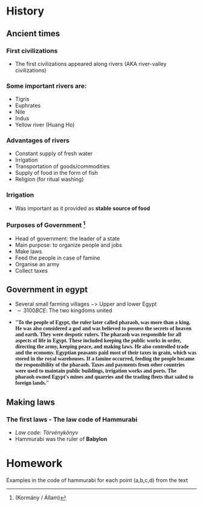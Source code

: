 # History
## Ancient times
### First civilizations

* The first civilizations appeared along rivers (AKA river-valley civilizations)
### Some important rivers are:
* Tigris
* Euphrates
* Nile
* Indus
* Yellow river (Huang Ho)
### Advantages of rivers
* Constant supply of fresh water
* Irrigation
* Transportation of goods/commodities
* Supply of food in the form of fish
* Religion (for ritual washing)
### Irrigation
 * Was important as it provided as **stable source of food**
### Purposes of Government [^1]
[^1]: (Kormány / Állam) 
* Head of government: the leader of a state
* Main purpose: to organize people and jobs
* Make laws
* Feed the people in case of famine
* Organise an army
* Collect taxes
## Government in egypt
* Several small farming villages $->$ Upper and lower Egypt
* $\sim 3100 BCE$: The two kingdoms united
* **<p style = "font-family: Garamond">"To the people of Egypt, the ruler later called pharaoh, was more than a king. He was also considered a god and was believed to possess the secrets of heaven and earth. They were despotic rulers. The pharaoh was responsible for all aspects of life in Egypt. These included keeping the public works in order, directing the army, keeping peace, and making laws. He also controlled trade and the economy. Egyptian peasants paid most of their taxes in grain, which was stored in the royal warehouses. If a famine occurred, feeding the people became the responsibility of the pharaoh.
Taxes and payments from other countries were used to maintain public buildings, irrigation works and ports. The pharaoh owned Egypt's mines and quarries and the trading fleets that sailed to foreign lands."</p>**
##
## Making laws
### The first laws - The law code of Hammurabi
* *Law code: Törvénykönyv*
* Hammurabi was the ruler of **Babylon**


# Homework
Examples in the code of hammurabi for each point (a,b,c,d) from the text
